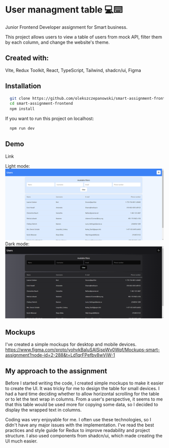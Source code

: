 
# User managment table 💻⌨️

Junior Frontend Developer assignment for Smart business.

This project allows users to view a table of users from mock API, filter them by each column, and change the website's theme.

## Created with:
Vite, Redux Toolkit, React, TypeScript, Tailwind, shadcn/ui, Figma


## Installation

```bash
  git clone https://github.com/olekszczepanowski/smart-assignment-frontend.git
  cd smart-assignment-frontend
  npm install
```
If you want to run this project on localhost:
```bash
  npm run dev
```
## Demo
Link

Light mode:
![Demo image](src/assets/lightMode.png)
Dark mode:
![Demo image](src/assets/darkMode.png)

## Mockups
I've created a simple mockups for desktop and mobile devices.
https://www.figma.com/proto/yohvkBaluSAISjspWv0Wqf/Mockups-smart-assignment?node-id=2-288&t=Ld1qrFPefbv8wVjW-1

## My approach to the assignment

Before I started writing the code, I created simple mockups to make it easier to create the UI.
It was tricky for me to design the table for small devices. I had a hard time deciding whether to allow horizontal scrolling for the table or to let the text wrap in columns. From a user's perspective, it seems to me that this table would be used more for copying some data, so I decided to display the wrapped text in columns.

Coding was very enjoyable for me. I often use these technologies, so I didn't have any major issues with the implementation. I've read the best practices and style guide for Redux to improve readability and project structure. I also used components from shadcn/ui, which made creating the UI much easier.
